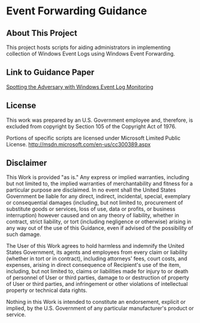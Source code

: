 Event Forwarding Guidance
=========================

## About This Project
This project hosts scripts for aiding administrators in implementing collection of Windows Event Logs using Windows Event Forwarding.

## Link to Guidance Paper
[Spotting the Adversary with Windows Event Log Monitoring](https://www.nsa.gov/ia/_files/app/Spotting_the_Adversary_with_Windows_Event_Log_Monitoring.pdf)

## License
This work was prepared by an U.S. Government employee and, therefore, is excluded from copyright by Section 105 of the Copyright Act of 1976.

Portions of specific scripts are licensed under Microsoft Limited Public License.
http://msdn.microsoft.com/en-us/cc300389.aspx

## Disclaimer
This Work is provided "as is." Any express or implied warranties, including but not limited to, the
implied warranties of merchantability and fitness for a particular purpose are disclaimed. In no event
shall the United States Government be liable for any direct, indirect, incidental, special, exemplary or
consequential damages (including, but not limited to, procurement of substitute goods or services, loss
of use, data or profits, or business interruption) however caused and on any theory of liability, whether
in contract, strict liability, or tort (including negligence or otherwise) arising in any way out of the use of
this Guidance, even if advised of the possibility of such damage.

The User of this Work agrees to hold harmless and indemnify the United States Government, its agents
and employees from every claim or liability (whether in tort or in contract), including attorneys' fees,
court costs, and expenses, arising in direct consequence of Recipient's use of the item, including, but not
limited to, claims or liabilities made for injury to or death of personnel of User or third parties, damage
to or destruction of property of User or third parties, and infringement or other violations of intellectual
property or technical data rights.

Nothing in this Work is intended to constitute an endorsement, explicit or implied, by the U.S.
Government of any particular manufacturer's product or service.

